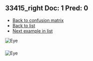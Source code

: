 ## 33415_right Doc: 1 Pred: 0
- [Back to confusion matrix](https://github.com/juliandewit/kaggle_retinopathy/blob/master/matrix.md)
- [Back to list](https://github.com/juliandewit/kaggle_retinopathy/blob/master/lists/10/list.md)
- [Next example in list](https://github.com/juliandewit/kaggle_retinopathy/blob/master/lists/10/33/33417_left.md)

![Eye](https://retinopaty.blob.core.windows.net/size1024/33415_right_1.jpeg)

### 

![Eye]()
